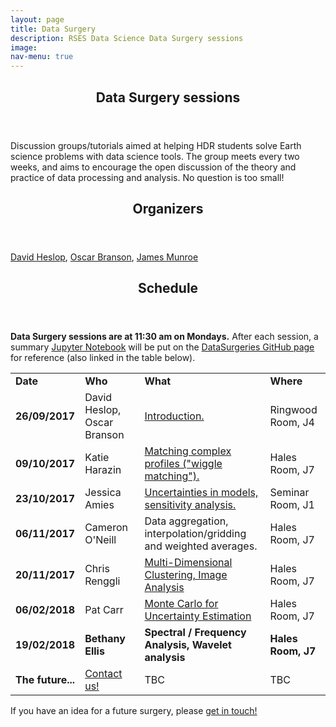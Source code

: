 ```yaml
---
layout: page
title: Data Surgery
description: RSES Data Science Data Surgery sessions
image: 
nav-menu: true
--- 
```


<section id="main" class="style2">
	<div class="inner">
		<header class="major">
			<h1>Data Surgery sessions</h1>
		</header>
		<p>Discussion groups/tutorials aimed at helping HDR students solve Earth science problems with data science tools. The group meets every two weeks, and aims to encourage the open discussion of the theory and practice of data processing and analysis. No question is too small!</p>
		<header class="minor">
			<h2>Organizers</h2>
		</header>
		<a href="http://rses.anu.edu.au/people/david-heslop">David Heslop</a>,
		<a href="http://rses.anu.edu.au/people/oscar-branson">Oscar Branson</a>,
		<a href="http://www.physics.mun.ca/~jmunroe/">James Munroe</a>
		<p></p>
		<header class="minor">
			<h2>Schedule</h2>
		</header>
		<p> <b>Data Surgery sessions are at 11:30 am on Mondays.</b> After each session, a summary <a href="http://jupyter.org/" target="_blank">Jupyter Notebook</a> will be put on the <a href="https://github.com/rses-datascience/DataSurgeries" target="_blank">DataSurgeries GitHub page</a> for reference (also linked in the table below).</p>
		<table>
			<tr>
				<td><b>Date</b></td>
				<td><b>Who</b></td>
				<td><b>What</b></td>
				<td><b>Where</b></td>
			</tr>
			<tr>
				<td><b>26/09/2017</b></td>
				<td>David Heslop, Oscar Branson</td>
				<td><a href="https://nbviewer.jupyter.org/github/rses-datascience/DataSurgeries/blob/master/01_Intro/Intro_to_Python_and_Jupyter.ipynb" target="_blank">Introduction.</a></td>
				<td>Ringwood Room, J4</td>
			</tr>
			<tr>
				<td><b>09/10/2017</b></td>
				<td>Katie Harazin</td>
				<td><a href="https://nbviewer.jupyter.org/github/rses-datascience/DataSurgeries/blob/master/02_ProfileMatching/02_ProfileMatching.ipynb" target="_blank">Matching complex profiles ("wiggle matching").</a></td>
				<td>Hales Room, J7</td>
			</tr>
			<tr>
				<td><b>23/10/2017</b></td>
				<td>Jessica Amies</td>
				<td><a href="https://nbviewer.jupyter.org/github/rses-datascience/DataSurgeries/blob/master/03_SensitivityAnalysis/03_SensitivityAnalysis.ipynb">Uncertainties in models, sensitivity analysis.</a></td>
				<td>Seminar Room, J1</td>
			</tr>
			<tr>
				<td><b>06/11/2017</b></td>
				<td>Cameron O'Neill</td>
				<td>Data aggregation, interpolation/gridding and weighted averages.</td>
				<td>Hales Room, J7</td>
			</tr>
			<tr>
				<td><b>20/11/2017</b></td>
				<td>Chris Renggli</td>
				<td><a href="https://nbviewer.jupyter.org/github/rses-datascience/DataSurgeries/blob/master/05_ImagesClustering/05_ImagesClustering.ipynb">Multi-Dimensional Clustering, Image Analysis</a></td>
				<td>Hales Room, J7</td>
			</tr>
			<tr>
				<td><b>06/02/2018</b></td>
				<td>Pat Carr</td>
				<td><a href="https://nbviewer.jupyter.org/github/rses-datascience/DataSurgeries/blob/master/06_MonteCarlo/06_MonteCarloUncertainty.ipynb">Monte Carlo for Uncertainty Estimation</a></td>
				<td>Hales Room, J7</td>
			</tr>
			<tr style="font-weight:bold">
				<td><b>19/02/2018</b></td>
				<td>Bethany Ellis</td>
				<td>Spectral / Frequency Analysis, Wavelet analysis</td>
				<td>Hales Room, J7</td>
			</tr>
			<tr>
				<td><b>The future...</b></td>
				<td><a href="mailto:oscar.branson@anu.edu.au,david.heslop@anu.edu.au?subject=Data%20Surgery%20Request">Contact us!</a></td>
				<td>TBC</td>
				<td>TBC</td>
			</tr>
			<!-- <tr>
				<td><b></b></td>
				<td></td>
				<td></td>
				<td></td>
			</tr> -->
		</table>
		<p> If you have an idea for a future surgery, please <a href="mailto:oscar.branson@anu.edu.au,david.heslop@anu.edu.au?subject=Data%20Surgery%20Request"> get in touch!</a>
		</p>
	</div>
</section>
